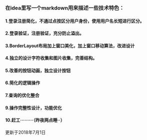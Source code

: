 ### 在idea里写一个markdown用来描述一些技术特色：
#### 1.登录注册简化，不通过点按区分用户身份，使用用户名长短进行区分。
#### 2.登录验证，注册验证，充分防止溢出。
#### 3.BorderLayout布局加上窗口美化，加上窗口移动算法，改进设计
#### 4.独立的设计字符收集和图片收集，完善结构。
#### 5.改善的按钮动画，独立设计按钮
#### 6.简化的逻辑操作
#### 7.查询的优化整合
#### 9.操作完整性设计，功能优化
#### 10.赶工·········（昨夜两点睡··）


更新于2018年7月1日 

